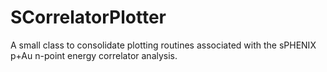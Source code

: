 # SCorrelatorPlotter

A small class to consolidate plotting routines associated with the sPHENIX p+Au n-point energy correlator analysis.
